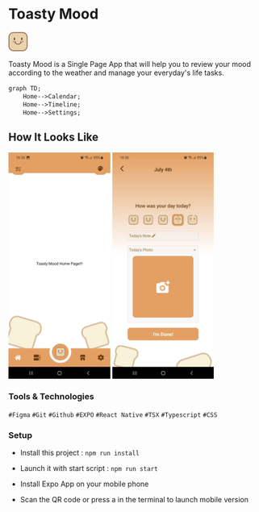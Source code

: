 # Toasty Mood

![Logo](./assets/toasts/toast-okay.png)

Toasty Mood is a Single Page App that will help you to review your mood according to the weather and manage your everyday's life tasks.

```mermaid
graph TD;
    Home-->Calendar;
    Home-->Timeline;
    Home-->Settings;
```

## How It Looks Like

<img src="./ressources-readme/screen-home.jpg" alt="Home Screenshot" width="40%"> <img src="./ressources-readme/screen-new.jpg" alt="New Toast Screen" width="40%">

### Tools & Technologies

`#Figma`
`#Git`
`#Github`
`#EXPO`
`#React Native`
`#TSX`
`#Typescript`
`#CSS`

### Setup

- Install this project : `npm run install`

- Launch it with start script : `npm run start`

- Install Expo App on your mobile phone

- Scan the QR code or press a in the terminal to launch mobile version
